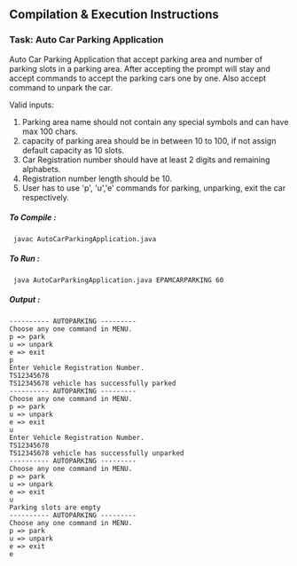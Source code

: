 ## Compilation & Execution Instructions

### Task: Auto Car Parking Application
Auto Car Parking Application that accept parking area and number of parking slots in a parking area. After accepting the prompt will stay and accept commands to accept the parking cars one by one. Also accept command to unpark the car. 

Valid inputs:

1. Parking area name should not contain any special symbols and can have max 100 chars.
2. capacity of parking area should be in between 10 to 100, if not assign default capacity as 10 slots.
3. Car Registration number should have at least 2 digits and remaining alphabets.
4. Registration number length should be 10.
5. User has to use 'p', 'u','e' commands for parking, unparking, exit the car respectively.

##### To Compile :  
 ``` javac AutoCarParkingApplication.java```
 
##### To Run :
  ``` java AutoCarParkingApplication.java EPAMCARPARKING 60```
##### Output :
```
---------- AUTOPARKING ---------
Choose any one command in MENU.
p => park
u => unpark
e => exit
p
Enter Vehicle Registration Number.
TS12345678
TS12345678 vehicle has successfully parked
---------- AUTOPARKING ---------
Choose any one command in MENU.
p => park
u => unpark
e => exit
u
Enter Vehicle Registration Number.
TS12345678
TS12345678 vehicle has successfully unparked
---------- AUTOPARKING ---------
Choose any one command in MENU.
p => park
u => unpark
e => exit
u
Parking slots are empty
---------- AUTOPARKING ---------
Choose any one command in MENU.
p => park
u => unpark
e => exit
e 
```